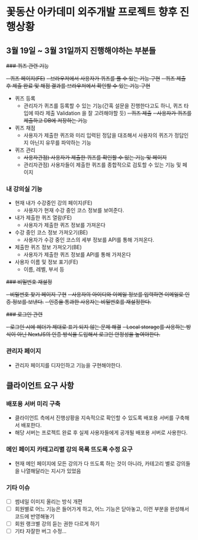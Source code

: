 
# 꽃동산 아카데미 외주개발 프로젝트 향후 진행상황



## 3월 19일 ~ 3월 31일까지 진행해야하는 부분들



~~### 퀴즈 관련 기능~~

~~- 퀴즈 페이지(FE)~~
~~- 브라우저에서 사용자가 퀴즈를 풀 수 있는 기능 구현~~
  ~~- 퀴즈 제출 후 제출 완료 및 채점 결과를 브라우저에서 확인할 수 있는 기능 구현~~
- 퀴즈 등록
  - 관리자가 퀴즈를 등록할 수 있는 기능(간혹 설문을 진행한다고도 하니, 퀴즈 타입에 따라 제출 Validation 을 잘 고려해야할 듯)
~~- 퀴즈 제출~~
  ~~- 사용자가 퀴즈를 제출하고 DB에 저장하는 기능~~
- 퀴즈 채점
  - 사용자가 제출한 퀴즈와 미리 입력된 정답을 대조해서 사용자의 퀴즈가 정답인지 아닌지 유무를 파악하는 기능
- 퀴즈 관리
  - ~~사용자관점) 사용자가 제출한 퀴즈를 확인할 수 있는 기능 및 페이지~~
  - 관리자관점) 사용자들이 제출한 퀴즈를 종합적으로 검토할 수 있는 기능 및 페이지



### 내 강의실 기능

- 현재 내가 수강중인 강의 페이지(FE)
  - 사용자가 현재 수강 중인 코스 정보를 보여준다. 
- 내가 제출한 퀴즈 열람(FE)
  - 사용자가 제출한 퀴즈 정보를 가져온다
- 수강 중인 코스 정보 가져오기(BE)
  - 사용자가 수강 중인 코스의 세부 정보를 API를 통해 가져온다. 
- 제출한 퀴즈 정보 가져오기(BE)
  - 사용자가 제출한 퀴즈 정보를 API를 통해 가져온다
- 사용자 이름 및 정보 표기(FE)
  - 이름, 레벨, 부서 등



~~### 비밀번호 재설정~~

~~- 비밀번호 찾기 페이지 구현~~
  ~~- 사용자의 아이디와 이메일 정보를 입력하면 이메일로 인증 정보를 보낸다.~~
  ~~- 인증을 통과한 사용자는 비밀번호를 재설정한다.~~



~~### 로그인 관련~~

~~- 로그인 시에 헤더가 제대로 표기 되지 않는 문제 해결~~
~~- Local storage를 사용하는 방식이 아닌 NextJS의 인증 방식을 도입해서 로그인 안정성을 높여야한다.~~



### 관리자 페이지

- 관리자 페이지를 디자인하고 기능을 구현해야한다.



## 클라이언트 요구 사항

### 배포용 서버 미리 구축

- 클라이언트 측에서 진행상황을 지속적으로 확인할 수 있도록 배포용 서버를 구축해서 배포한다.
- 해당 서버는 프로젝트 완료 후 실제 사용자들에게 공개될 배포용 서버로 사용한다.

### 메인 페이지 카테고리별 강의 목록 뜨도록 수정 요구
- 현재 메인 페이지에 모든 강의가 다 뜨도록 하는 것이 아니라, 카테고리 별로 강의들을 나열해달라는 지시가 있었음

### 기타 이슈
- [ ] 썸네일 이미지 올리는 방식 개편
- [ ] 회원별로 어느 기능은 들어가게 하고, 어느 기능은 닫아놓고, 이런 부분을 완성해서 코드에 반영해놓기
- [ ] 회원 랭크별 강의 듣는 권한 다르게 하기
- [ ] 기타 자잘한 버그 수정...
